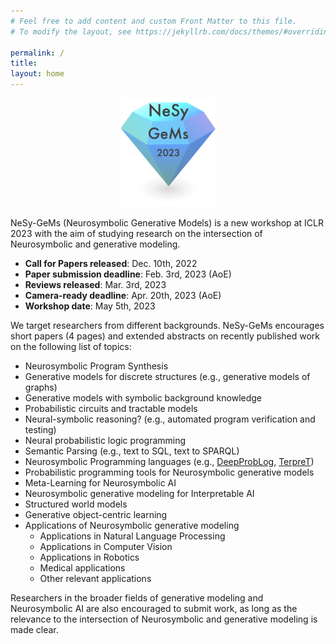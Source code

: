 ```yaml
---
# Feel free to add content and custom Front Matter to this file.
# To modify the layout, see https://jekyllrb.com/docs/themes/#overriding-theme-defaults

permalink: /
title:
layout: home
---
```

<p align="center">
  <img src="logo.png" width="30%"/>
</p>

NeSy-GeMs (Neurosymbolic Generative Models) is a new workshop at ICLR 2023 with the aim of studying research on the intersection of Neurosymbolic and generative modeling. 

* **Call for Papers released**: Dec. 10th, 2022
* **Paper submission deadline**: Feb. 3rd, 2023 (AoE)
* **Reviews released**: Mar. 3rd, 2023
* **Camera-ready deadline**: Apr. 20th, 2023 (AoE)
* **Workshop date**: May 5th, 2023

We target researchers from different backgrounds. NeSy-GeMs encourages short papers (4 pages) and extended abstracts on recently published work on the following list of topics:

* Neurosymbolic Program Synthesis
* Generative models for discrete structures (e.g., generative models of graphs)
* Generative models with symbolic background knowledge
* Probabilistic circuits and tractable models
* Neural-symbolic reasoning? (e.g., automated program verification and testing)
* Neural probabilistic logic programming
* Semantic Parsing (e.g., text to SQL, text to SPARQL)
* Neurosymbolic Programming languages (e.g., [DeepProbLog](https://github.com/ML-KULeuven/deepproblog), [TerpreT](https://arxiv.org/abs/1608.04428))
* Probabilistic programming tools for Neurosymbolic generative models
* Meta-Learning for Neurosymbolic AI
* Neurosymbolic generative modeling for Interpretable AI
* Structured world models
* Generative object-centric learning
* Applications of Neurosymbolic generative modeling
  * Applications in Natural Language Processing
  * Applications in Computer Vision
  * Applications in Robotics
  * Medical applications
  * Other relevant applications

Researchers in the broader fields of generative modeling and Neurosymbolic AI are also encouraged to submit work, as long as the relevance to the intersection of Neurosymbolic and generative modeling is made clear.
